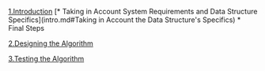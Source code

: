 [1.Introduction](intro.md)
    [* Taking in Account System Requirements and Data Structure Specifics](intro.md#Taking in Account the Data Structure's Specifics)
    * Final Steps

[2.Designing the Algorithm](designing.md)

[3.Testing the Algorithm](testing.md)